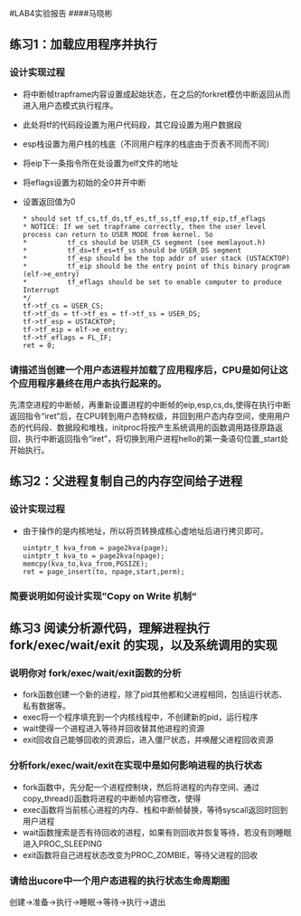 #LAB4实验报告
####马晓彬


## 练习1：加载应用程序并执行

### 设计实现过程
	
*	将中断帧trapframe内容设置成起始状态，在之后的forkret模仿中断返回从而进入用户态模式执行程序。
*	此处将tf的代码段设置为用户代码段，其它段设置为用户数据段
*	esp栈设置为用户栈的栈底（不同用户程序的栈底由于页表不同而不同）
*	将eip下一条指令所在处设置为elf文件的地址
*	将eflags设置为初始的全0并开中断
*	设置返回值为0
	
	```
	* should set tf_cs,tf_ds,tf_es,tf_ss,tf_esp,tf_eip,tf_eflags
	* NOTICE: If we set trapframe correctly, then the user level process can return to USER MODE from kernel. So
	*          tf_cs should be USER_CS segment (see memlayout.h)
	*          tf_ds=tf_es=tf_ss should be USER_DS segment
	*          tf_esp should be the top addr of user stack (USTACKTOP)
	*          tf_eip should be the entry point of this binary program (elf->e_entry)
	*          tf_eflags should be set to enable computer to produce Interrupt
	*/
	tf->tf_cs = USER_CS;
	tf->tf_ds = tf->tf_es = tf->tf_ss = USER_DS;
	tf->tf_esp = USTACKTOP;
	tf->tf_eip = elf->e_entry;
	tf->tf_eflags = FL_IF;
	ret = 0;
	```

### 请描述当创建一个用户态进程并加载了应用程序后，CPU是如何让这个应用程序最终在用户态执行起来的。

先清空进程的中断帧，再重新设置进程的中断帧的eip,esp,cs,ds,使得在执行中断返回指令“iret”后，在CPU转到用户态特权级，并回到用户态内存空间，使用用户态的代码段、数据段和堆栈，initproc将按产生系统调用的函数调用路径原路返回，执行中断返回指令“iret”，将切换到用户进程hello的第一条语句位置_start处开始执行。
	
## 练习2：父进程复制自己的内存空间给子进程
### 设计实现过程

*	由于操作的是内核地址，所以将页转换成核心虚地址后进行拷贝即可。

	```
	uintptr_t kva_from = page2kva(page);
    uintptr_t kva_to = page2kva(npage);
    memcpy(kva_to,kva_from,PGSIZE);
    ret = page_insert(to, npage,start,perm);
    ```

### 简要说明如何设计实现”Copy on Write 机制“



## 练习3 阅读分析源代码，理解进程执行 fork/exec/wait/exit 的实现，以及系统调用的实现

### 说明你对 fork/exec/wait/exit函数的分析
	
*	fork函数创建一个新的进程，除了pid其他都和父进程相同，包括运行状态、私有数据等。
*	exec将一个程序填充到一个内核线程中，不创建新的pid，运行程序
*	wait使得一个进程进入等待并回收替其他进程的资源
*	exit回收自己能够回收的资源后，进入僵尸状态，并唤醒父进程回收资源
	
### 分析fork/exec/wait/exit在实现中是如何影响进程的执行状态

*	fork函数中，先分配一个进程控制块，然后将进程的内存空间、通过copy_thread()函数将进程的中断帧内容修改，使得
*	exec函数将当前核心进程的内存、栈和中断帧替换，等待syscall返回时回到用户进程
*	wait函数搜索是否有待回收的进程，如果有则回收并恢复等待，若没有则睡眠进入PROC_SLEEPING
*	exit函数将自己进程状态改变为PROC_ZOMBIE，等待父进程的回收

### 请给出ucore中一个用户态进程的执行状态生命周期图

创建->准备->执行->睡眠->等待->执行->退出
